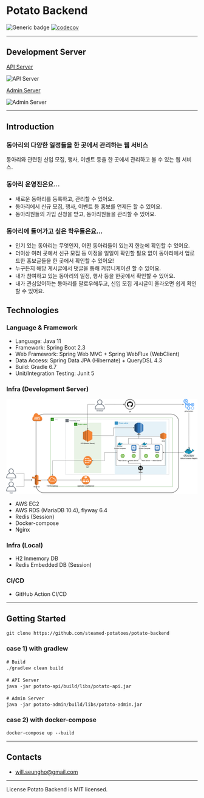 # Potato Backend 

![Generic badge](https://img.shields.io/badge/version-1.0.3-orange.svg)
[![codecov](https://codecov.io/gh/steamed-potatoes/potato-backend/branch/develop/graph/badge.svg?token=ACoWRzqGBl)](https://codecov.io/gh/steamed-potatoes/potato-backend)

---
## Development Server

[API Server](https://api.pmarket.space/ping)

![API Server](https://img.shields.io/website?down_message=OFF&style=flat-square&up_message=ON&url=https%3A%2F%2Fapi.pmarket.space%2Fping)

[Admin Server](https://test.pmarket.space/ping)

![Admin Server](https://img.shields.io/website?down_message=OFF&style=flat-square&up_message=ON&url=https%3A%2F%2Ftest.pmarket.space%2Fping)

---


## Introduction
### 동아리의 다양한 일정들을 한 곳에서 관리하는 웹 서비스
동아리와 관련된 신입 모집, 행사, 이벤트 등을 한 곳에서 관리하고 볼 수 있는 웹 서비스.
### 동아리 운영진은요...
- 새로운 동아리를 등록하고, 관리할 수 있어요.
- 동아리에서 신규 모집, 행사, 이벤트 등 홍보를 언제든 할 수 있어요.
- 동아리원들의 가입 신청을 받고, 동아리원들을 관리할 수 있어요.
  
### 동아리에 들어가고 싶은 학우들은요...
- 인기 있는 동아리는 무엇인지, 어떤 동아리들이 있는지 한눈에 확인할 수 있어요.
- 더이상 여러 곳에서 신규 모집 등 이정을 일일이 확인할 필요 없이 동아리에서 업로드한 홍보글들을 한 곳에서 확인할 수 있어요!
- 누구든지 해당 게시글에서 댓글을 통해 커뮤니케이션 할 수 있어요.
- 내가 참여하고 있는 동아리의 일정, 행사 등을 한곳에서 확인할 수 있어요.
- 내가 관심있어하는 동아리를 팔로우해두고, 신입 모집 게시글이 올라오면 쉽게 확인할 수 있어요.


## Technologies

### Language & Framework
- Language: Java 11
- Framework: Spring Boot 2.3
- Web Framework: Spring Web MVC + Spring WebFlux (WebClient)
- Data Access: Spring Data JPA (Hibernate) + QueryDSL 4.3
- Build: Gradle 6.7
- Unit/Integration Testing: Junit 5

### Infra (Development Server)
<img src="/_images/potato-dev-1.png" title="서버 아키텍처" alt="서버 아키텍처"></img>
- AWS EC2
- AWS RDS (MariaDB 10.4), flyway 6.4
- Redis (Session)
- Docker-compose
- Nginx

### Infra (Local)
- H2 Inmemory DB
- Redis Embedded DB (Session)

### CI/CD
- GitHub Action CI/CD

---

## Getting Started
```shell
git clone https://github.com/steamed-potatoes/potato-backend
```

### case 1) with gradlew
```shell
# Build
./gradlew clean build

# API Server
java -jar potato-api/build/libs/potato-api.jar  

# Admin Server
java -jar potato-admin/build/libs/potato-admin.jar
```
### case 2) with docker-compose
```shell
docker-compose up --build
```

---

## Contacts
- will.seungho@gmail.com

---

License
Potato Backend is MIT licensed.
